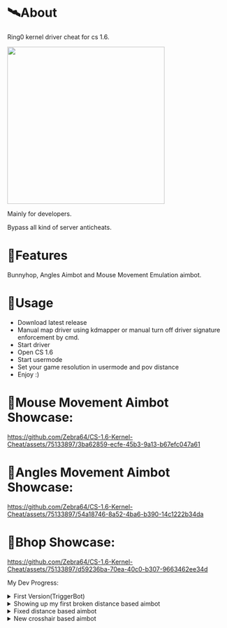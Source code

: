 # 🛰About
Ring0 kernel driver cheat for cs 1.6.

<img src="https://github.com/Zebra64/CS-1.6-Kernel-Cheat/assets/75133897/328acee4-72b4-4251-8a9b-a96691b0618e" width="360">


Mainly for developers.

Bypass all kind of server anticheats.

# 🌌Features
Bunnyhop, Angles Aimbot and Mouse Movement Emulation aimbot.

# 🌌Usage
+ Download latest release
+ Manual map driver using kdmapper or manual turn off driver signature enforcement by cmd.
+ Start driver
+ Open CS 1.6
+ Start usermode
+ Set your game resolution in usermode and pov distance
+ Enjoy :)



# 🌸Mouse Movement Aimbot Showcase:

https://github.com/Zebra64/CS-1.6-Kernel-Cheat/assets/75133897/3ba62859-ecfe-45b3-9a13-b67efc047a61



# 🌸Angles Movement Aimbot Showcase:

https://github.com/Zebra64/CS-1.6-Kernel-Cheat/assets/75133897/54a18746-8a52-4ba6-b390-14c1222b34da

# 🌸Bhop Showcase:

https://github.com/Zebra64/CS-1.6-Kernel-Cheat/assets/75133897/d59236ba-70ea-40c0-b307-9663462ee34d



My Dev Progress:


<details>
           <summary>First Version(TriggerBot)</summary>
           <p>https://github.com/Zebra64/CS-1.6-Kernel-Cheat/assets/75133897/8fba1847-14db-420d-ae2b-43675722f497</p>
</details>

<details>
           <summary>Showing up my first broken distance based aimbot</summary>
           <p>https://github.com/Zebra64/CS-1.6-Kernel-Cheat/assets/75133897/7eccfa36-6398-441f-b141-298132b34a26</p>
</details>

<details>
           <summary>Fixed distance based aimbot</summary>
           <p>https://github.com/Zebra64/CS-1.6-Kernel-Cheat/assets/75133897/ec7035b1-e6e2-4447-a3e7-38d0de194e84</p>
</details>

<details>
           <summary>New crosshair based aimbot</summary>
           <p>https://github.com/Zebra64/CS-1.6-Kernel-Cheat/assets/75133897/4e40ad84-e7f6-4b56-83a1-173d73269c2a</p>
</details>

